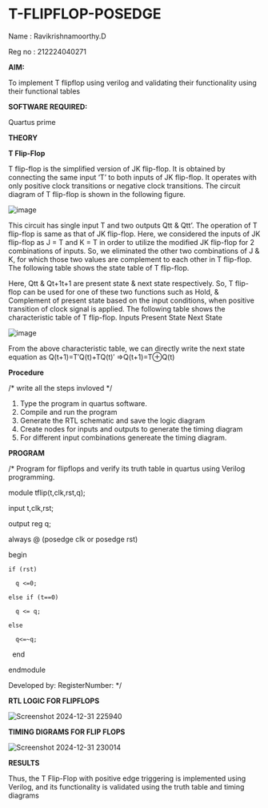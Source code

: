 # T-FLIPFLOP-POSEDGE

Name : Ravikrishnamoorthy.D

Reg no : 212224040271

**AIM:**

To implement  T flipflop using verilog and validating their functionality using their functional tables

**SOFTWARE REQUIRED:**

Quartus prime

**THEORY**

**T Flip-Flop**

T flip-flop is the simplified version of JK flip-flop. It is obtained by connecting the same input ‘T’ to both inputs of JK flip-flop. It operates with only positive clock transitions or negative clock transitions. The circuit diagram of T flip-flop is shown in the following figure.

![image](https://github.com/naavaneetha/T-FLIPFLOP-POSEDGE/assets/154305477/458a68fe-2d08-4a9d-ac4f-7ae0480ce0bd)

 
This circuit has single input T and two outputs Qtt & Qtt’. The operation of T flip-flop is same as that of JK flip-flop. Here, we considered the inputs of JK flip-flop as J = T and K = T in order to utilize the modified JK flip-flop for 2 combinations of inputs. So, we eliminated the other two combinations of J & K, for which those two values are complement to each other in T flip-flop. The following table shows the state table of T flip-flop.

Here, Qtt & Qt+1t+1 are present state & next state respectively. So, T flip-flop can be used for one of these two functions such as Hold, & Complement of present state based on the input conditions, when positive transition of clock signal is applied. The following table shows the characteristic table of T flip-flop. Inputs Present State Next State

![image](https://github.com/naavaneetha/T-FLIPFLOP-POSEDGE/assets/154305477/cdd7fb32-539f-4b66-bb8d-f305a153c886)

 
From the above characteristic table, we can directly write the next state equation as Q(t+1)=T′Q(t)+TQ(t)′ ⇒Q(t+1)=T⊕Q(t)

**Procedure**

/* write all the steps invloved */

1. Type the program in quartus software.
2. Compile and run the program
3. Generate the RTL schematic and save the logic diagram
4. Create nodes for inputs and outputs to generate the timing diagram
5. For different input combinations genereate the timing diagram.

**PROGRAM**

/* Program for flipflops and verify its truth table in quartus using Verilog programming.

module tflip(t,clk,rst,q);
  
  input t,clk,rst;
  
  output reg q;
  
  always @ (posedge clk or posedge rst)

begin
    
    if (rst)
      
      q <=0;
    
    else if (t==0)
      
      q <= q;
    
    else
       
      q<=~q;
 
 end

endmodule

Developed by: RegisterNumber:
*/

**RTL LOGIC FOR FLIPFLOPS**

![Screenshot 2024-12-31 225940](https://github.com/user-attachments/assets/5a5135e8-5965-40e8-8dfc-d32f312e53dc)


**TIMING DIGRAMS FOR FLIP FLOPS**

![Screenshot 2024-12-31 230014](https://github.com/user-attachments/assets/6a7bc8ff-e864-433f-8ce2-69ab9d2fd3f2)


**RESULTS**

Thus, the T Flip-Flop with positive edge triggering is implemented using Verilog, and its functionality is validated using the truth table and timing diagrams
